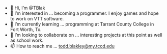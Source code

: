 - 👋 Hi, I’m @TBlak 
- 👀 I’m interested in ... becoming a programmer. I enjoy games and hope to work on VTT software.
- 🌱 I’m currently learning ... programming at Tarrant County College in Fort Worth, Tx. 
- 💞️ I’m looking to collaborate on ... interesting projects at this point as well as school work.
- 📫 How to reach me ... todd.blakley@my.tccd.edu

<!---
TBlakley/TBlakley is a ✨ special ✨ repository because its `README.md` (this file) appears on your GitHub profile.
You can click the Preview link to take a look at your changes.
--->
